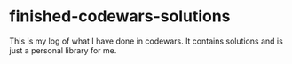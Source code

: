 # finished-codewars-solutions
This is my log of what I have done in codewars.
It contains solutions and is just a personal library for me.







